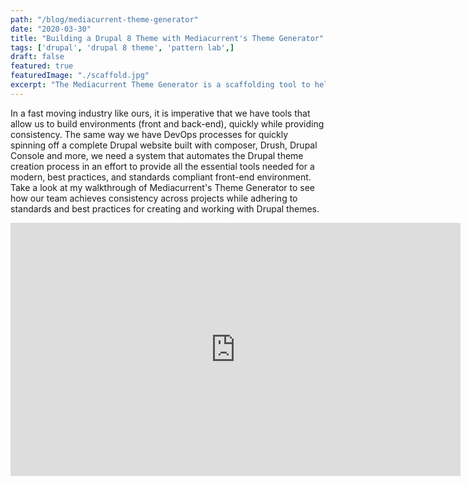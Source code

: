 ```yaml
---
path: "/blog/mediacurrent-theme-generator"
date: "2020-03-30"
title: "Building a Drupal 8 Theme with Mediacurrent's Theme Generator"
tags: ['drupal', 'drupal 8 theme', 'pattern lab',]
draft: false
featured: true
featuredImage: "./scaffold.jpg"
excerpt: "The Mediacurrent Theme Generator is a scaffolding tool to help you build production-ready Drupal 8 themes that are component-based-ready out of the box."
---
```


In a fast moving industry like ours, it is imperative that we have tools that allow us to build environments (front and back-end), quickly while providing consistency. The same way we have DevOps processes for quickly spinning off a complete Drupal website built with composer, Drush, Drupal Console and more, we need a system that automates the Drupal theme creation process in an effort to provide all the essential tools needed for a modern, best practices, and standards compliant front-end environment.  Take a look at my walkthrough of Mediacurrent's Theme Generator to see how our team achieves consistency across projects while adhering to standards and best practices for creating and working with Drupal themes.

<iframe width="720" height="405" src="https://www.youtube.com/embed/cVyA2v-UwSQ" frameborder="0" allow="accelerometer; encrypted-media; gyroscope; picture-in-picture" allowfullscreen></iframe>
